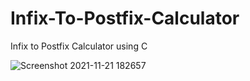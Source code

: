 # Infix-To-Postfix-Calculator
Infix to Postfix Calculator using C

![Screenshot 2021-11-21 182657](https://user-images.githubusercontent.com/90573502/142770405-1e0491b3-3d5f-4acd-86c4-dfd3f7d185ac.jpg)

